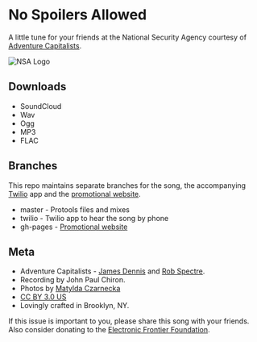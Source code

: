 # No Spoilers Allowed

A little tune for your friends at the National Security Agency courtesy of
[Adventure Capitalists](http://www.adcap.biz).

![NSA
Logo](https://raw.github.com/AdventureCapitalists/No-Spoilers-Allowed/master/images/logo-500.png)

## Downloads

* SoundCloud
* Wav
* Ogg
* MP3
* FLAC

## Branches

This repo maintains separate branches for the song, the accompanying
[Twilio](http://www.twilio.com) app and the [promotional
website](http://www.nospoilersallowed.com).

* master - Protools files and mixes
* twilio - Twilio app to hear the song by phone
* gh-pages - [Promotional website](http://www.nospoilersallowed.com)

## Meta

* Adventure Capitalists - [James Dennis](http://j2labs.io/) and [Rob
  Spectre](http://www.brooklynhacker.com).
* Recording by John Paul Chiron.
* Photos by [Matylda Czarnecka](http://matylda.me)
* [CC BY 3.0 US](http://creativecommons.org/licenses/by/3.0/us/)
* Lovingly crafted in Brooklyn, NY.


If this issue is important to you, please share this song with your friends.
Also consider donating to the [Electronic Frontier
Foundation](https://supporters.eff.org/donate).
